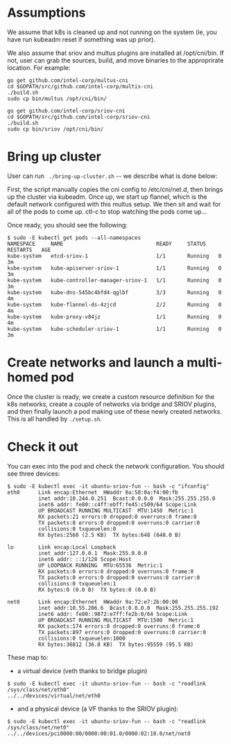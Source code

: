 # Assumptions

We assume that k8s is cleaned up and not running on the system (ie, you have run
kubeadm reset if something was up prior).  

We also assume that sriov and multus plugins are installed at /opt/cni/bin.  If not,
user can grab the sources, build, and move binaries to the approprirate location.  For example:

```
go get github.com/intel-corp/multus-cni
cd $GOPATH/src/github.com/intel-corp/multis-cni
./build.sh
sudo cp bin/multus /opt/cni/bin/

go get github.com/intel-corp/sriov-cni
cd $GOPATH/src/github.com/intel-corp/sriov-cni
./build.sh
sudo cp bin/sriov /opt/cni/bin/
```

# Bring up cluster

User can run ``` ./bring-up-cluster.sh``` -- we describe what is done below:

First, the script manually copies the cni config to /etc/cni/net.d,
then brings up the cluster via kubeadm.  Once up, we start up flannel,
which is the default network configured with this multus setup.  We then
sit and wait for all of the pods to come up.  ctl-c to stop watching the pods come up...

Once ready, you should see the following:
```
$ sudo -E kubectl get pods --all-namespaces
NAMESPACE     NAME                              READY     STATUS    RESTARTS   AGE
kube-system   etcd-sriov-1                      1/1       Running   0          3m
kube-system   kube-apiserver-sriov-1            1/1       Running   0          3m
kube-system   kube-controller-manager-sriov-1   1/1       Running   0          3m
kube-system   kube-dns-545bc4bfd4-qglbf         3/3       Running   0          4m
kube-system   kube-flannel-ds-4zjcd             2/2       Running   0          4m
kube-system   kube-proxy-v84jz                  1/1       Running   0          4m
kube-system   kube-scheduler-sriov-1            1/1       Running   0          3m
```

# Create networks and launch a multi-homed pod

Once the cluster is ready, we create a custom resource definition for the k8s networks,
create a couple of networks via bridge and SRIOV plugins, and then finally launch a pod
making use of these newly created networks.  This is all handled by ```./setup.sh```.

# Check it out

You can exec into the pod and check the network configuration.  You should see three devices:
```
$ sudo -E kubectl exec -it ubuntu-sriov-fun -- bash -c "ifconfig"
eth0      Link encap:Ethernet  HWaddr 0a:58:0a:f4:00:fb  
          inet addr:10.244.0.251  Bcast:0.0.0.0  Mask:255.255.255.0
          inet6 addr: fe80::c4ff:ebff:fe45:c509/64 Scope:Link
          UP BROADCAST RUNNING MULTICAST  MTU:1450  Metric:1
          RX packets:21 errors:0 dropped:0 overruns:0 frame:0
          TX packets:8 errors:0 dropped:0 overruns:0 carrier:0
          collisions:0 txqueuelen:0 
          RX bytes:2560 (2.5 KB)  TX bytes:648 (648.0 B)

lo        Link encap:Local Loopback  
          inet addr:127.0.0.1  Mask:255.0.0.0
          inet6 addr: ::1/128 Scope:Host
          UP LOOPBACK RUNNING  MTU:65536  Metric:1
          RX packets:0 errors:0 dropped:0 overruns:0 frame:0
          TX packets:0 errors:0 dropped:0 overruns:0 carrier:0
          collisions:0 txqueuelen:1 
          RX bytes:0 (0.0 B)  TX bytes:0 (0.0 B)

net0      Link encap:Ethernet  HWaddr 9a:72:e7:2b:00:00  
          inet addr:10.55.206.6  Bcast:0.0.0.0  Mask:255.255.255.192
          inet6 addr: fe80::9872:e7ff:fe2b:0/64 Scope:Link
          UP BROADCAST RUNNING MULTICAST  MTU:1500  Metric:1
          RX packets:174 errors:0 dropped:0 overruns:0 frame:0
          TX packets:897 errors:0 dropped:0 overruns:0 carrier:0
          collisions:0 txqueuelen:1000 
          RX bytes:36812 (36.8 KB)  TX bytes:95559 (95.5 KB)
```

These map to:
* a virtual device (veth thanks to bridge plugin)
```
$ sudo -E kubectl exec -it ubuntu-sriov-fun -- bash -c "readlink /sys/class/net/eth0"
../../devices/virtual/net/eth0
```
*  and a physical device (a VF thanks to the SRIOV plugin):
```
$ sudo -E kubectl exec -it ubuntu-sriov-fun -- bash -c "readlink /sys/class/net/net0"
../../devices/pci0000:00/0000:00:01.0/0000:02:10.0/net/net0
```
